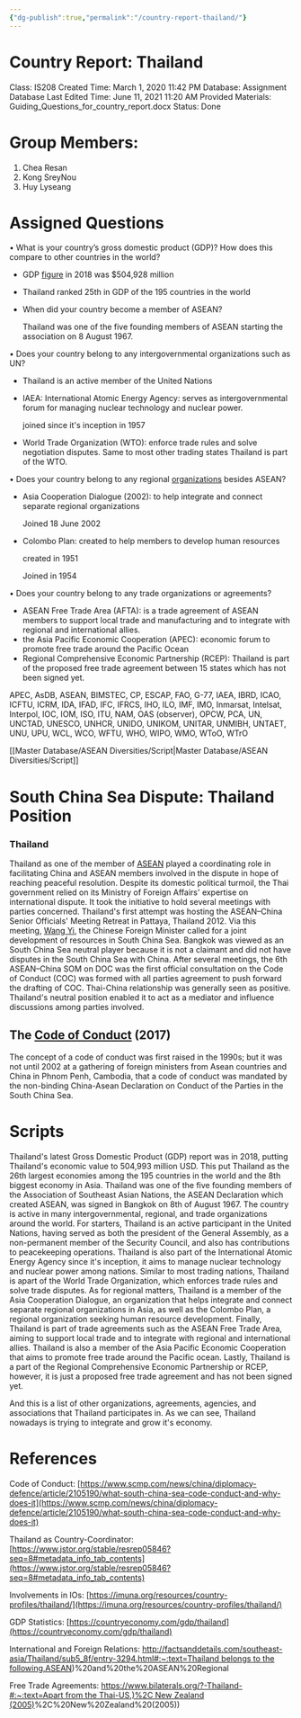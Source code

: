 ```yaml
---
{"dg-publish":true,"permalink":"/country-report-thailand/"}
---
```


# Country Report: Thailand

Class: IS208
Created Time: March 1, 2020 11:42 PM
Database: Assignment Database
Last Edited Time: June 11, 2021 11:20 AM
Provided Materials: Guiding_Questions_for_country_report.docx
Status: Done

# Group Members:

1. Chea Resan
2. Kong SreyNou
3. Huy Lyseang

# Assigned Questions

• What is your country’s gross domestic product (GDP)? How does this compare to other
countries in the world?

- GDP [figure](https://countryeconomy.com/gdp/thailand) in 2018 was $504,928 million
- Thailand ranked 25th in GDP of the 195 countries in the world
- When did your country become a member of ASEAN?
    
    Thailand was one of the five founding members of ASEAN starting the association on 8 August 1967.
    

• Does your country belong to any intergovernmental organizations such as UN?

- Thailand is an active member of the United Nations
- IAEA: International Atomic Energy Agency: serves as intergovernmental forum for managing nuclear technology and nuclear power.
    
    joined since it's inception in 1957
    
- World Trade Organization (WTO): enforce trade rules and solve negotiation disputes. Same to most other trading states Thailand is part of the WTO.

• Does your country belong to any regional [organizations](https://imuna.org/resources/country-profiles/thailand/) besides ASEAN?

- Asia Cooperation Dialogue (2002): to help integrate and connect separate regional organizations
    
    Joined 18 June 2002
    
- Colombo Plan: created to help members to develop human resources
    
    created in 1951
    
    Joined in 1954
    

• Does your country belong to any trade organizations or agreements?

- ASEAN Free Trade Area (AFTA): is a trade agreement of ASEAN members to support local trade and manufacturing and to integrate with regional and international allies.
- the Asia Pacific Economic Cooperation (APEC): economic forum to promote free trade around the Pacific Ocean
- Regional Comprehensive Economic Partnership (RCEP): Thailand is part of the proposed free trade agreement between 15 states which has not been signed yet.

APEC, AsDB, ASEAN, BIMSTEC, CP, ESCAP, FAO, G-77, IAEA, IBRD, ICAO, ICFTU, ICRM, IDA, IFAD, IFC, IFRCS, IHO, ILO, IMF, IMO, Inmarsat, Intelsat, Interpol, IOC, IOM, ISO, ITU, NAM, OAS (observer), OPCW, PCA, UN, UNCTAD, UNESCO, UNHCR, UNIDO, UNIKOM, UNITAR, UNMIBH, UNTAET, UNU, UPU, WCL, WCO, WFTU, WHO, WIPO, WMO, WToO, WTrO

[[Master Database/ASEAN Diversities/Script\|Master Database/ASEAN Diversities/Script]]

# South China Sea Dispute: Thailand Position

### **Thailand**

Thailand as one of the member of [ASEAN](https://en.wikipedia.org/wiki/Association_of_Southeast_Asian_Nations) played a coordinating role in facilitating China and ASEAN members involved in the dispute in hope of reaching peaceful resolution. Despite its domestic political turmoil, the Thai government relied on its Ministry of Foreign Affairs' expertise on international dispute. It took the initiative to hold several meetings with parties concerned. Thailand's first attempt was hosting the ASEAN–China Senior Officials' Meeting Retreat in Pattaya, Thailand 2012. Via this meeting, [Wang Yi](https://en.wikipedia.org/wiki/Wang_Yi_(politician)), the Chinese Foreign Minister called for a joint development of resources in South China Sea. Bangkok was viewed as an South China Sea neutral player because it is not a claimant and did not have disputes in the South China Sea with China. After several meetings, the 6th ASEAN–China SOM on DOC was the first official consultation on the Code of Conduct (COC) was formed with all parties agreement to push forward the drafting of COC. Thai-China relationship was generally seen as positive. Thailand's neutral position enabled it to act as a mediator and influence discussions among parties involved.

## The [Code of Conduct](//https_www.scmp.com/?url=https%3A%2F%2Fwww.scmp.com%2Fnews%2Fchina%2Fdiplomacy-defence%2Farticle%2F2105190%2Fwhat-south-china-sea-code-conduct-and-why-does-it) (2017)

The concept of a code of conduct was first raised in the 1990s; but it was not until 2002 at a gathering of foreign ministers from Asean countries and China in Phnom Penh, Cambodia, that a code of conduct was mandated by the non-binding China-Asean Declaration on Conduct of the Parties in the South China Sea.

# Scripts
Thailand's latest Gross Domestic Product (GDP) report was in 2018, putting Thailand's economic value to 504,993 million USD. This put Thailand as the 26th largest economies among the 195 countries in the world and the 8th biggest economy in Asia. Thailand was one of the five founding members of the Association of Southeast Asian Nations, the ASEAN Declaration which created ASEAN, was signed in Bangkok on 8th of August 1967. The country is active in many intergovernmental, regional, and trade organizations around the world. For starters, Thailand is an active participant in the United Nations, having served as both the president of the General Assembly, as a non-permanent member of the Security Council, and also has contributions to peacekeeping operations. Thailand is also part of the International Atomic Energy Agency since it's inception, it aims to manage nuclear technology and nuclear power among nations. Similar to most trading nations, Thailand is apart of the World Trade Organization, which enforces trade rules and solve trade disputes. As for regional matters, Thailand is a member of the Asia Cooperation Dialogue, an organization that helps integrate and connect separate regional organizations in Asia, as well as the Colombo Plan, a regional organization seeking human resource development. Finally, Thailand is part of trade agreements such as the ASEAN Free Trade Area, aiming to support local trade and to integrate with regional and international allies. Thailand is also a member of the Asia Pacific Economic Cooperation that aims to promote free trade around the Pacific ocean. Lastly, Thailand is a part of the Regional Comprehensive Economic Partnership or RCEP, however, it is just a proposed free trade agreement and has not been signed yet. 

And this is a list of other organizations, agreements, agencies, and associations that Thailand participates in. As we can see, Thailand nowadays is trying to integrate and grow it's economy.

# References

Code of Conduct: [https://www.scmp.com/news/china/diplomacy-defence/article/2105190/what-south-china-sea-code-conduct-and-why-does-it](https://www.scmp.com/news/china/diplomacy-defence/article/2105190/what-south-china-sea-code-conduct-and-why-does-it)

Thailand as Country-Coordinator: [https://www.jstor.org/stable/resrep05846?seq=8#metadata_info_tab_contents](https://www.jstor.org/stable/resrep05846?seq=8#metadata_info_tab_contents)

Involvements in IOs: [https://imuna.org/resources/country-profiles/thailand/](https://imuna.org/resources/country-profiles/thailand/)

GDP Statistics: [https://countryeconomy.com/gdp/thailand](https://countryeconomy.com/gdp/thailand)

International and Foreign Relations: [http://factsanddetails.com/southeast-asia/Thailand/sub5_8f/entry-3294.html#:~:text=Thailand belongs to the following,ASEAN](http://factsanddetails.com/southeast-asia/Thailand/sub5_8f/entry-3294.html#:~:text=Thailand%20belongs%20to%20the%20following,ASEAN))%20and%20the%20ASEAN%20Regional

Free Trade Agreements: [https://www.bilaterals.org/?-Thailand-#:~:text=Apart from the Thai-US,)%2C New Zealand (2005)](https://www.bilaterals.org/?-Thailand-#:~:text=Apart%20from%20the%20Thai%2DUS,)%2C%20New%20Zealand%20(2005))